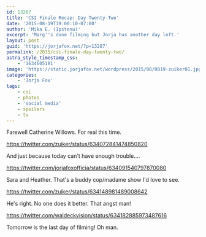 ```yaml
---
id: 13287
title: 'CSI Finale Recap: Day Twenty-Two'
date: '2015-08-19T19:00:10-07:00'
author: 'Mika E. (Ipstenu)'
excerpt: 'Marg''s done filming but Jorja has another day left.'
layout: post
guid: 'https://jorjafox.net/?p=13287'
permalink: /2015/csi-finale-day-twenty-two/
astra_style_timestamp_css:
    - '1634605181'
image: 'https://static.jorjafox.net/wordpress/2015/08/0819-zuiker01.jpg'
categories:
    - 'Jorja Fox'
tags:
    - csi
    - photos
    - 'social media'
    - spoilers
    - tv
---
```


Farewell Catherine Willows. For real this time.

https://twitter.com/zuiker/status/634072841474850820

And just because today can't have enough trouble....

https://twitter.com/jorjafoxofficia/status/634091540797870080

Sara and Heather. That's a buddy cop/madame show I'd love to see.

https://twitter.com/zuiker/status/634148981489008642

He's right. No one does it better. That angst man!

https://twitter.com/waldeckvision/status/634182885973487616

Tomorrow is the last day of filming! Oh man.